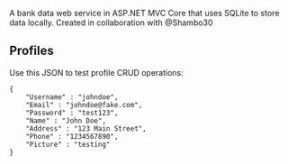 A bank data web service in ASP.NET MVC Core that uses SQLite to store data locally.
Created in collaboration with @Shambo30
## Profiles
Use this JSON to test profile CRUD operations:
```
{
    "Username" : "johndoe",
    "Email" : "johndoe@fake.com",
    "Password" : "test123",
    "Name" : "John Doe",
    "Address" : "123 Main Street",
    "Phone" : "1234567890",
    "Picture" : "testing"
}
```
